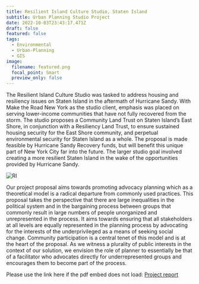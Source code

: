 ```yaml
---
title: Resilient Island Culture Studio, Staten Island
subtitle: Urban Planning Studio Project
date: 2022-10-03T23:43:17.471Z
draft: false
featured: false
tags:
  - Environmental
  - Urban-Planning
  - GIS
image:
  filename: featured.png
  focal_point: Smart
  preview_only: false
---
```

The Resilient Island Culture Studio was tasked to address housing and resiliency issues on Staten Island in the aftermath of Hurricane Sandy. With Make the Road New York as the studio client, emphasis was placed on serving lower-income communities that have not fully recovered from the storm. The studio proposes a Community Land Trust on Staten Island’s East Shore, in conjunction with a Resiliency Land Trust, to ensure sustained housing security for the East Shore community, and perpetual environmental security for Staten Island as a whole. The proposal is made feasible by Hurricane Sandy Recovery funds, but will benefit this unique part of New York City far into the future.
The larger studio goal involved creating a more resilient Staten Island in the wake of the opportunities provided by Hurricane Sandy.

![RI](../../resilient_island.PNG)

Our project proposal aims towards promoting advocacy planning which as a theoretical model is a radical departure from commonly used practices. This proposal takes the perspective that there are large inequalities in the political system and in the bargaining process between groups that commonly result in large numbers of people unorganized and unrepresented in the process. It aims towards ensuring that all stakeholders at all levels are equally represented in the planning process by advocating for the interests of the underprivileged as a means of seeking social change. Community participation is a central tenet of this model and is at the heart of the proposal. As we witness a plurality of public interests in the context of our solution, we envision the role of planner to essentially be that of a facilitator who advocates directly for underrepresented groups and encourages them to become part of the process.

<object data="../../Resilient_island_project.pdf" width="100%" height="1200" type='application/pdf'></object>

Please use the link here if the pdf embed does not load:
[P﻿roject report](https://drive.google.com/file/d/1eOty8jyDBDxzkwzGnPc0FLi60Ui_iDX3/view?usp=sharing)

